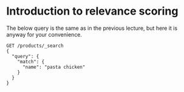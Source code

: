# Introduction to relevance scoring

The below query is the same as in the previous lecture, but here it is anyway for your convenience.

```
GET /products/_search
{
  "query": {
    "match": {
      "name": "pasta chicken"
    }
  }
}
```